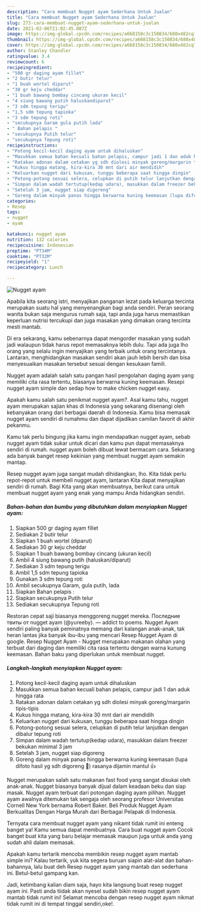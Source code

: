 ```yaml
---
description: "Cara membuat Nugget ayam Sederhana Untuk Jualan"
title: "Cara membuat Nugget ayam Sederhana Untuk Jualan"
slug: 273-cara-membuat-nugget-ayam-sederhana-untuk-jualan
date: 2021-02-06T21:02:45.087Z
image: https://img-global.cpcdn.com/recipes/a668158c3c150834/680x482cq70/nugget-ayam-foto-resep-utama.jpg
thumbnail: https://img-global.cpcdn.com/recipes/a668158c3c150834/680x482cq70/nugget-ayam-foto-resep-utama.jpg
cover: https://img-global.cpcdn.com/recipes/a668158c3c150834/680x482cq70/nugget-ayam-foto-resep-utama.jpg
author: Stanley Chandler
ratingvalue: 3.4
reviewcount: 6
recipeingredient:
- "500 gr daging ayam fillet"
- "2 butir telur"
- "1 buah wortel diparut"
- "30 gr keju cheddar"
- "1 buah bawang bombay cincang ukuran kecil"
- "4 siung bawang putih haluskandiparut"
- "3 sdm tepung terigu"
- "1,5 sdm tepung tapioka"
- "3 sdm tepung roti"
- "secukupnya Garam gula putih lada"
- " Bahan pelapis "
- "secukupnya Putih telur"
- "secukupnya Tepung roti"
recipeinstructions:
- "Potong kecil-kecil daging ayam untuk dihaluskan"
- "Masukkan semua bahan kecuali bahan pelapis, campur jadi 1 dan aduk hingga rata"
- "Ratakan adonan dalam cetakan yg sdh diolesi minyak goreng/margarin tipis-tipis"
- "Kukus hingga matang, kira-kira 30 mnt dari air mendidih"
- "Keluarkan nugget dari kukusan, tunggu beberapa saat hingga dingin"
- "Potong-potong sesuai selera, celupkan di putih telur lanjutkan dengan dibalur tepung roti"
- "Simpan dalam wadah tertutup(kedap udara), masukkan dalam freezer bekukan minimal 3 jam"
- "Setelah 3 jam, nugget siap digoreng"
- "Goreng dalam minyak panas hingga berwarna kuning keemasan (lupa difoto hasil yg sdh digoreng 🤭) rasanya dijamin mantul 👍"
categories:
- Resep
tags:
- nugget
- ayam

katakunci: nugget ayam 
nutrition: 132 calories
recipecuisine: Indonesian
preptime: "PT34M"
cooktime: "PT32M"
recipeyield: "1"
recipecategory: Lunch

---
```



![Nugget ayam](https://img-global.cpcdn.com/recipes/a668158c3c150834/680x482cq70/nugget-ayam-foto-resep-utama.jpg)

Apabila kita seorang istri, menyajikan panganan lezat pada keluarga tercinta merupakan suatu hal yang menyenangkan bagi anda sendiri. Peran seorang  wanita bukan saja mengurus rumah saja, tapi anda juga harus memastikan keperluan nutrisi tercukupi dan juga masakan yang dimakan orang tercinta mesti mantab.

Di era  sekarang, kamu sebenarnya dapat mengorder masakan yang sudah jadi walaupun tidak harus repot memasaknya lebih dulu. Tapi ada juga lho orang yang selalu ingin menyajikan yang terbaik untuk orang tercintanya. Lantaran, menghidangkan masakan sendiri akan jauh lebih bersih dan bisa menyesuaikan masakan tersebut sesuai dengan kesukaan famili. 

Nugget ayam adalah salah satu pangan hasil pengolahan daging ayam yang memiliki cita rasa tertentu, biasanya berwarna kuning keemasan. Resepi nugget ayam simple dan sedap how to make chicken nugget easy.

Apakah kamu salah satu penikmat nugget ayam?. Asal kamu tahu, nugget ayam merupakan sajian khas di Indonesia yang sekarang disenangi oleh kebanyakan orang dari berbagai daerah di Indonesia. Kamu bisa memasak nugget ayam sendiri di rumahmu dan dapat dijadikan camilan favorit di akhir pekanmu.

Kamu tak perlu bingung jika kamu ingin mendapatkan nugget ayam, sebab nugget ayam tidak sukar untuk dicari dan kamu pun dapat memasaknya sendiri di rumah. nugget ayam boleh dibuat lewat bermacam cara. Sekarang ada banyak banget resep kekinian yang membuat nugget ayam semakin mantap.

Resep nugget ayam juga sangat mudah dihidangkan, lho. Kita tidak perlu repot-repot untuk membeli nugget ayam, lantaran Kita dapat menyajikan sendiri di rumah. Bagi Kita yang akan membuatnya, berikut cara untuk membuat nugget ayam yang enak yang mampu Anda hidangkan sendiri.

<!--inarticleads1-->

##### Bahan-bahan dan bumbu yang dibutuhkan dalam menyiapkan Nugget ayam:

1. Siapkan 500 gr daging ayam fillet
1. Sediakan 2 butir telur
1. Siapkan 1 buah wortel (diparut)
1. Sediakan 30 gr keju cheddar
1. Siapkan 1 buah bawang bombay cincang (ukuran kecil)
1. Ambil 4 siung bawang putih (haluskan/diparut)
1. Sediakan 3 sdm tepung terigu
1. Ambil 1,5 sdm tepung tapioka
1. Gunakan 3 sdm tepung roti
1. Ambil secukupnya Garam, gula putih, lada
1. Siapkan  Bahan pelapis :
1. Siapkan secukupnya Putih telur
1. Sediakan secukupnya Tepung roti


Restoran cepat saji biasanya menggoreng nugget mereka. Последние твиты от nugget ayam (@yureeby). — addict to poems. Nugget Ayam sendiri paling banyak peminatnya memang dari kalangan anak-anak, tak heran lantas jika banyak ibu-ibu yang mencari Resep Nugget Ayam di google. Resep Nugget Ayam - Nugget merupakan makanan olahan yang terbuat dari daging dan memiliki cita rasa tertentu dengan warna kunung keemasan. Bahan baku yang diperlukan untuk membuat nugget. 

<!--inarticleads2-->

##### Langkah-langkah menyiapkan Nugget ayam:

1. Potong kecil-kecil daging ayam untuk dihaluskan
1. Masukkan semua bahan kecuali bahan pelapis, campur jadi 1 dan aduk hingga rata
1. Ratakan adonan dalam cetakan yg sdh diolesi minyak goreng/margarin tipis-tipis
1. Kukus hingga matang, kira-kira 30 mnt dari air mendidih
1. Keluarkan nugget dari kukusan, tunggu beberapa saat hingga dingin
1. Potong-potong sesuai selera, celupkan di putih telur lanjutkan dengan dibalur tepung roti
1. Simpan dalam wadah tertutup(kedap udara), masukkan dalam freezer bekukan minimal 3 jam
1. Setelah 3 jam, nugget siap digoreng
1. Goreng dalam minyak panas hingga berwarna kuning keemasan (lupa difoto hasil yg sdh digoreng 🤭) rasanya dijamin mantul 👍


Nugget merupakan salah satu makanan fast food yang sangat disukai oleh anak-anak. Nugget biasanya banyak dijual dalam keadaan beku dan siap masak. Nugget ayam terbuat dari potongan daging ayam pilihan. Nugget ayam awalnya ditemukan tak sengaja oleh seorang profesor Universitas Cornell New York bernama Robert Baker. Beli Produk Nugget Ayam Berkualitas Dengan Harga Murah dari Berbagai Pelapak di Indonesia. 

Ternyata cara membuat nugget ayam yang nikamt tidak rumit ini enteng banget ya! Kamu semua dapat membuatnya. Cara buat nugget ayam Cocok banget buat kita yang baru belajar memasak maupun juga untuk anda yang sudah ahli dalam memasak.

Apakah kamu tertarik mencoba membikin resep nugget ayam mantab simple ini? Kalau tertarik, yuk kita segera buruan siapin alat-alat dan bahan-bahannya, lalu buat deh Resep nugget ayam yang mantab dan sederhana ini. Betul-betul gampang kan. 

Jadi, ketimbang kalian diam saja, hayo kita langsung buat resep nugget ayam ini. Pasti anda tiidak akan nyesel sudah bikin resep nugget ayam mantab tidak rumit ini! Selamat mencoba dengan resep nugget ayam nikmat tidak rumit ini di tempat tinggal sendiri,oke!.

